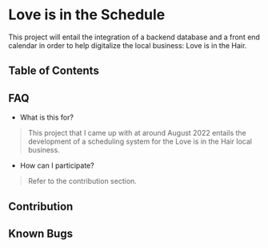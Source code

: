 
# Love is in the Schedule

This project will entail the integration of a backend database and a front end calendar in order to help digitalize the local business: Love is in the Hair.

## Table of Contents

## FAQ

* What is this for?

> This project that I came up with at around August 2022 entails the development of a scheduling system for the Love is in the Hair local business.

* How can I participate?

> Refer to the contribution section.

## Contribution

## Known Bugs
